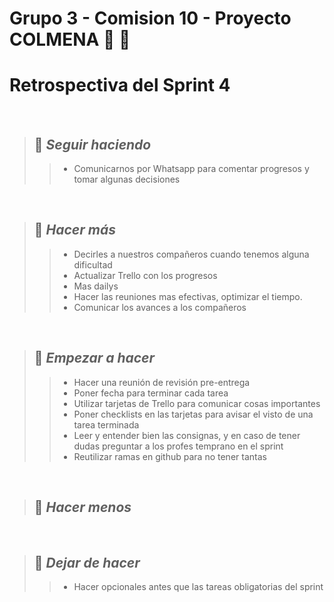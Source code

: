 # Grupo 3 - Comision 10 - Proyecto COLMENA :honey_pot: :bee:

# Retrospectiva del Sprint 4

<br>

>## :small_orange_diamond: *Seguir haciendo*
>>* Comunicarnos por Whatsapp para comentar progresos y tomar algunas decisiones

<br>

>## :small_orange_diamond: *Hacer más*
>>* Decirles a nuestros compañeros cuando tenemos alguna dificultad
>>* Actualizar Trello con los progresos
>>* Mas dailys
>>* Hacer las reuniones mas efectivas, optimizar el tiempo.
>>* Comunicar los avances a los compañeros
<br>

>## :small_orange_diamond: *Empezar a hacer*
>>* Hacer una reunión de revisión pre-entrega
>>* Poner fecha para terminar cada tarea
>>* Utilizar tarjetas de Trello para comunicar cosas importantes
>>* Poner checklists en las tarjetas para avisar el visto de una tarea terminada 
>>* Leer y entender bien las consignas, y en caso de tener dudas preguntar a los profes temprano en el sprint
>>* Reutilizar ramas en github para no tener tantas

<br>

>## :small_orange_diamond: *Hacer menos*

<br>


>## :small_orange_diamond: *Dejar de hacer*
>>* Hacer opcionales antes que las tareas obligatorias del sprint
